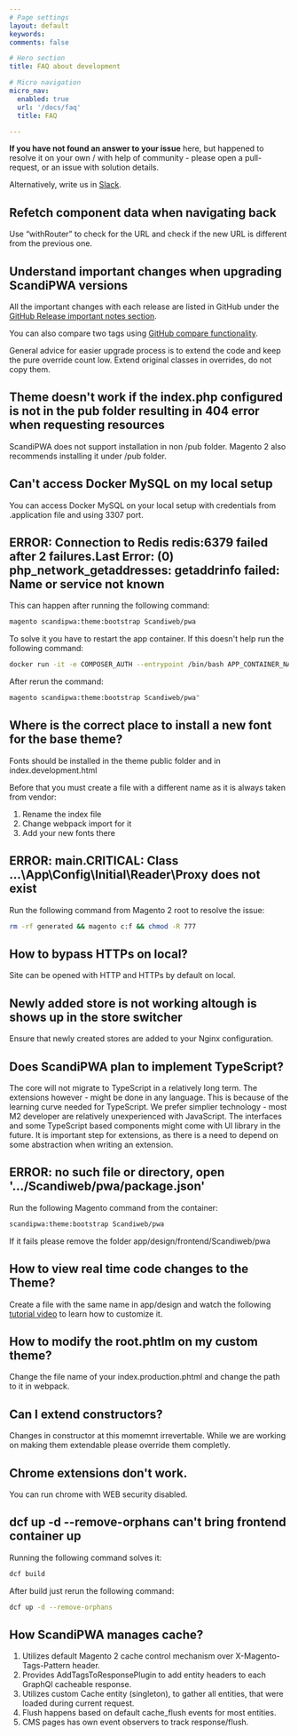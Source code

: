 ```yaml
---
# Page settings
layout: default
keywords:
comments: false

# Hero section
title: FAQ about development

# Micro navigation
micro_nav:
  enabled: true
  url: '/docs/faq'
  title: FAQ

---
```


**If you have not found an answer to your issue** here, but happened to resolve it on your own / with help of community - please open a pull-request, or an issue with solution details.

Alternatively, write us in [Slack](https://join.slack.com/t/scandipwa/shared_invite/enQtNzE2Mjg1Nzg3MTg5LTQwM2E2NmQ0NmQ2MzliMjVjYjQ1MTFiYWU5ODAyYTYyMGQzNWM3MDhkYzkyZGMxYTJlZWI1N2ExY2Q1MDMwMTk).

## Refetch component data when navigating back

Use “withRouter” to check for the URL and check if the new URL is different from the previous one.

## Understand important changes when upgrading ScandiPWA versions

All the important changes with each release are listed in GitHub under the [GitHub Release important notes section](https://github.com/scandipwa/base-theme/releases).

You can also compare two tags using [GitHub compare functionality](https://docs.github.com/en/github/committing-changes-to-your-project/comparing-commits).

General advice for easier upgrade process is to extend the code and keep the pure override count low. Extend original classes in overrides, do not copy them.

## Theme doesn't work if the index.php configured is not in the pub folder resulting in 404 error when requesting resources

ScandiPWA does not support installation in non /pub folder. Magento 2 also recommends installing it under /pub folder.

## Can't access Docker MySQL on my local setup

You can access Docker MySQL on your local setup with credentials from .application file and using 3307 port.

## ERROR: Connection to Redis redis:6379 failed after 2 failures.Last Error: (0) php_network_getaddresses: getaddrinfo failed: Name or service not known

This can happen after running the following command:

```bash
magento scandipwa:theme:bootstrap Scandiweb/pwa
```

To solve it you have to restart the app container. If this doesn't help run the following command:

```bash
docker run -it -e COMPOSER_AUTH --entrypoint /bin/bash APP_CONTAINER_NAME
```

After rerun the command:

```bash
magento scandipwa:theme:bootstrap Scandiweb/pwa"
```

## Where is the correct place to install a new font for the base theme?

Fonts should be installed in the theme public folder and in index.development.html

Before that you must create a file with a different name as it is always taken from vendor:
1. Rename the index file
2. Change webpack import for it
3. Add your new fonts there

## ERROR: main.CRITICAL: Class ...\App\Config\Initial\Reader\Proxy does not exist

Run the following command from Magento 2 root to resolve the issue:

```bash
rm -rf generated && magento c:f && chmod -R 777
```

## How to bypass HTTPs on local?

Site can be opened with HTTP and HTTPs by default on local.

## Newly added store is not working altough is shows up in the store switcher

Ensure that newly created stores are added to your Nginx configuration.

## Does ScandiPWA plan to implement TypeScript?

The core will not migrate to TypeScript in a relatively long term. The extensions however - might be done in any language. This is because of the learning curve needed for TypeScript. We prefer simplier technology - most M2 developer are relatively unexperienced with JavaScript. The interfaces and some TypeScript based components might come with UI library in the future. It is important step for extensions, as there is a need to depend on some abstraction when writing an extension.

## ERROR: no such file or directory, open '.../Scandiweb/pwa/package.json'

Run the following Magento command from the container:

```bash
scandipwa:theme:bootstrap Scandiweb/pwa
```

If it fails please remove the folder app/design/frontend/Scandiweb/pwa

## How to view real time code changes to the Theme?

Create a file with the same name in app/design and watch the following [tutorial video](https://www.youtube.com/watch?v=LcM3DlQ8TbU) to learn how to customize it.

## How to modify the root.phtlm on my custom theme?

Change the file name of your index.production.phtml and change the path to it in webpack.

## Can I extend constructors?

Changes in constructor at this momemnt irrevertable. While we are working on making them extendable please override them completly.

## Chrome extensions don't work.

You can run chrome with WEB security disabled.

## dcf up -d --remove-orphans can't bring frontend container up

Running the following command solves it:

```bash
dcf build
```

After build just rerun the following command:

```bash
dcf up -d --remove-orphans
```

<!-- ## What is the best practice to implement a new module between Magento and ScandiPWA?

You should develop using [ScandiPWA plugin mechanism](http://docs.scandipwa.com/docs/development/plugin-mechanism/). -->

## How ScandiPWA manages cache?

1. Utilizes default Magento 2 cache control mechanism over X-Magento-Tags-Pattern header.
2. Provides AddTagsToResponsePlugin to add entity headers to each GraphQl cacheable response.
3. Utilizes custom Cache entity (singleton), to gather all entities, that were loaded during current request.
4. Flush happens based on default cache_flush events for most entities.
5. CMS pages has own event observers to track response/flush.
